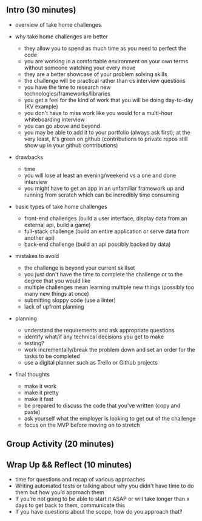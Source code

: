 ## Intro (30 minutes)

- overview of take home challenges

- why take home challenges are better
  - they allow you to spend as much time as you need to perfect the code
  - you are working in a comfortable environment on your own terms without someone watching your every move
  - they are a better showcase of your problem solving skills
  - the challenge will be practical rather than cs interview questions
  - you have the time to research new technologies/frameworks/libraries
  - you get a feel for the kind of work that you will be doing day-to-day (KV example)
  - you don't have to miss work like you would for a multi-hour whiteboarding interview
  - you can go above and beyond
  - you may be able to add it to your portfolio (always ask first); at the very least, it's green on github (contributions to private repos still show up in your github contributions)

- drawbacks
  - time
  - you will lose at least an evening/weekend vs a one and done interview
  - you might have to get an app in an unfamiliar framework up and running from scratch which can be incredibly time consuming

- basic types of take home challenges
  - front-end challenges (build a user interface, display data from an external api, build a game)
  - full-stack challenge (build an entire application or serve data from another api)
  - back-end challenge (build an api possibly backed by data)

- mistakes to avoid
  - the challenge is beyond your current skillset
  - you just don't have the time to complete the challenge or to the degree that you would like
  - multiple challenges mean learning multiple new things (possibly too many new things at once)
  - submitting sloppy code (use a linter)
  - lack of upfront planning

- planning
  - understand the requirements and ask appropriate questions
  - identify what/if any technical decisions you get to make
  - testing?
  - work incrementally/break the problem down and set an order for the tasks to be completed
  - use a digital planner such as Trello or Github projects

- final thoughts
  - make it work
  - make it pretty
  - make it fast
  - be prepared to discuss the code that you've written (copy and paste)
  - ask yourself what the employer is looking to get out of the challenge
  - focus on the MVP before moving on to stretch

## Group Activity (20 minutes)

## Wrap Up && Reflect (10 minutes)

- time for questions and recap of various approaches
- Writing automated tests or talking about why you didn't have time to do them but how you’d approach them
- If you’re not going to be able to start it ASAP or will take longer than x days to get back to them, communicate this
- If you have questions about the scope, how do you approach that?

